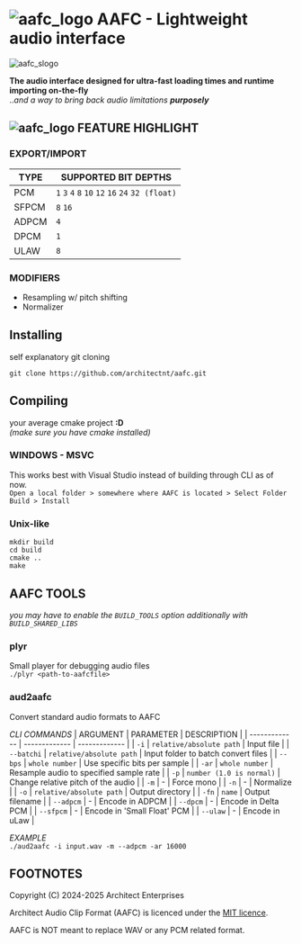 # ![aafc_logo](https://architectenterprises.net/cdn/aafc_snwavtr.png) AAFC - Lightweight audio interface
![aafc_slogo](https://architectenterprises.net/cdn/aafc_lgo.svg)

**The audio interface designed for ultra-fast loading times and runtime importing on-the-fly**\
..*and a way to bring back audio limitations* ***purposely*** 

## ![aafc_logo](https://architectenterprises.net/cdn/fusionresource/fpg_ico.png) FEATURE HIGHLIGHT

### EXPORT/IMPORT
| TYPE | SUPPORTED BIT DEPTHS |
| ------------- | ------------- |
| PCM | `1` `3` `4` `8` `10` `12` `16` `24` `32 (float)` |
| SFPCM | `8` `16` |
| ADPCM | `4` |
| DPCM | `1` |
| ULAW | `8` |

### MODIFIERS
- Resampling w/ pitch shifting
- Normalizer

## Installing
self explanatory git cloning
```
git clone https://github.com/architectnt/aafc.git
```

## Compiling
your average cmake project **:D**\
*(make sure you have cmake installed)*

### WINDOWS - MSVC
This works best with Visual Studio instead of building through CLI as of now.\
``Open a local folder > somewhere where AAFC is located > Select Folder``\
``Build > Install``

### Unix-like
```
mkdir build
cd build
cmake ..
make
```

## AAFC TOOLS
*you may have to enable the `BUILD_TOOLS` option additionally with `BUILD_SHARED_LIBS`*

### plyr
Small player for debugging audio files\
``./plyr <path-to-aafcfile>``


### aud2aafc
Convert standard audio formats to AAFC


*CLI COMMANDS*
| ARGUMENT | PARAMETER | DESCRIPTION |
| ------------- | ------------- | ------------- |
| `-i` | `relative/absolute path` | Input file |
| `--batchi` | `relative/absolute path` | Input folder to batch convert files |
| `--bps` | `whole number` | Use specific bits per sample |
| `-ar` | `whole number` | Resample audio to specified sample rate |
| `-p` | `number (1.0 is normal)` | Change relative pitch of the audio |
| `-m` | - | Force mono |
| `-n` | - | Normalize |
| `-o` | `relative/absolute path` | Output directory |
| `-fn` | `name` | Output filename |
| `--adpcm` | - | Encode in ADPCM |
| `--dpcm` | - | Encode in Delta PCM |
| `--sfpcm` | - | Encode in 'Small Float' PCM |
| `--ulaw` | - | Encode in uLaw |

*EXAMPLE*\
``./aud2aafc -i input.wav -m --adpcm -ar 16000``


## FOOTNOTES
Copyright (C) 2024-2025 Architect Enterprises

Architect Audio Clip Format (AAFC) is licenced under the [MIT licence](LICENSE).

AAFC is NOT meant to replace WAV or any PCM related format.
